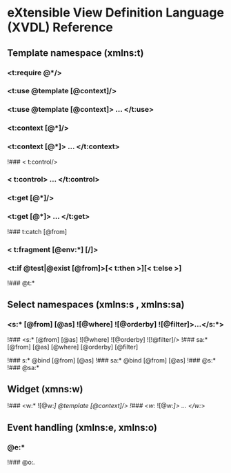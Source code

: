# eXtensible View Definition Language (XVDL) Reference

## Template namespace (xmlns:t)

### <t:require @*/>
### <t:use @template [@context]/>
### <t:use @template [@context]> ... </t:use>

### <t:context [@*]/>
### <t:context [@*]> ... </t:context>

!### < t:control/>
### < t:control> ... </t:control>

### <t:get [@*]/>
### <t:get [@*]> ... </t:get>

!### t:catch [@from]
### < t:fragment [@env:*] [/]>
### <t:if @test|@exist [@from]>[< t:then >][< t:else >]
!### @t:*

## Select namespaces (xmlns:s , xmlns:sa)
### <s:* [@from] [@as] ![@where] ![@orderby] ![@filter]>...</s:*>
!### <s:* [@from] [@as] ![@where] ![@orderby] ![!@filter]/>
!### sa:* [@from] [@as] [@where] [@orderby] [@filter]

!### s:* @bind [@from] [@as]
!### sa:* @bind [@from] [@as]
!### @s:*
!### @sa:*

## Widget (xmns:w)
!### <w:* ![@w:*] @template [@context]/>
!### <w:* ![@w:*]> ... </w:*>

## Event handling (xmlns:e, xmlns:o)
### @e:*
!### @o:*.*

